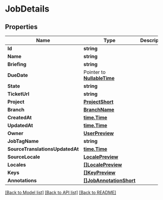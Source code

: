# JobDetails

## Properties

Name | Type | Description | Notes
------------ | ------------- | ------------- | -------------
**Id** | **string** |  | [optional] 
**Name** | **string** |  | [optional] 
**Briefing** | **string** |  | [optional] 
**DueDate** | Pointer to [**NullableTime**](time.Time.md) |  | [optional] 
**State** | **string** |  | [optional] 
**TicketUrl** | **string** |  | [optional] 
**Project** | [**ProjectShort**](ProjectShort.md) |  | [optional] 
**Branch** | [**BranchName**](BranchName.md) |  | [optional] 
**CreatedAt** | [**time.Time**](time.Time.md) |  | [optional] 
**UpdatedAt** | [**time.Time**](time.Time.md) |  | [optional] 
**Owner** | [**UserPreview**](UserPreview.md) |  | [optional] 
**JobTagName** | **string** |  | [optional] 
**SourceTranslationsUpdatedAt** | [**time.Time**](time.Time.md) |  | [optional] 
**SourceLocale** | [**LocalePreview**](LocalePreview.md) |  | [optional] 
**Locales** | [**[]LocalePreview**](LocalePreview.md) |  | [optional] 
**Keys** | [**[]KeyPreview**](KeyPreview.md) |  | [optional] 
**Annotations** | [**[]JobAnnotationShort**](JobAnnotationShort.md) |  | [optional] 

[[Back to Model list]](../README.md#documentation-for-models) [[Back to API list]](../README.md#documentation-for-api-endpoints) [[Back to README]](../README.md)


